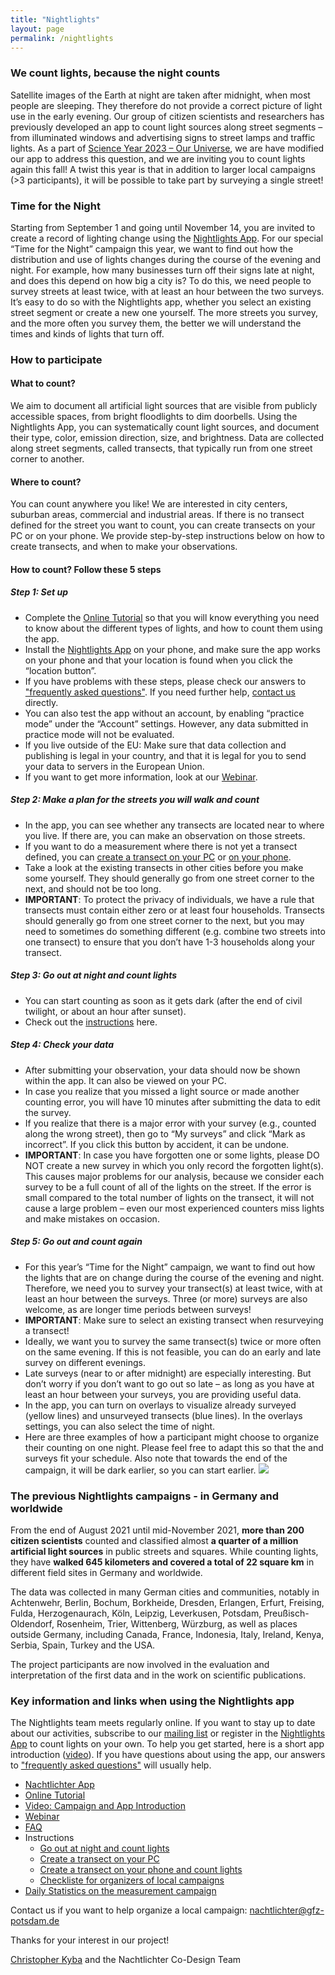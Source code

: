 ```yaml
---
title: "Nightlights"
layout: page
permalink: /nightlights
---
```


### **We count lights, because the night counts**
Satellite images of the Earth at night are taken after midnight, when most people are sleeping. They therefore do not provide a correct picture of light use in the early evening. Our group of citizen scientists and researchers has previously developed an app to count light sources along street segments – from illuminated windows and advertising signs to street lamps and traffic lights. As a part of [Science Year 2023 – Our Universe](https://www.wissenschaftsjahr.de/2023/english), we are have modified our app to address this question, and we are inviting you to count lights again this fall! A twist this year is that in addition to larger local campaigns (>3 participants), it will be possible to take part by surveying a single street!

### **Time for the Night**
Starting from September 1 and going until November 14, you are invited to create a record of lighting change using the [Nightlights App](https://lichter.nachtlicht-buehne.de/). For our special “Time for the Night” campaign this year, we want to find out how the distribution and use of lights changes during the course of the evening and night. For example, how many businesses turn off their signs late at night, and does this depend on how big a city is? To do this, we need people to survey streets at least twice, with at least an hour between the two surveys. It’s easy to do so with the Nightlights app, whether you select an existing street segment or create a new one yourself. The more streets you survey, and the more often you survey them, the better we will understand the times and kinds of lights that turn off.

### **How to participate**
#### **What to count?**
We aim to document all artificial light sources that are visible from publicly accessible spaces, from bright floodlights to dim doorbells. Using the Nightlights App, you can systematically count light sources, and document their type, color, emission direction, size, and brightness. Data are collected along street segments, called transects, that typically run from one street corner to another.

#### **Where to count?**
You can count anywhere you like! We are interested in city centers, suburban areas, commercial and industrial areas. If there is no transect defined for the street you want to count, you can create transects on your PC or on your phone. We provide step-by-step instructions below on how to create transects, and when to make your observations.

#### **How to count? Follow these 5 steps**
##### ***Step 1: Set up***
- Complete the [Online Tutorial](https://nachtlicht-buehne.de/assets/docs/nl_tutorial_en/tutorial.html) so that you will know everything you need to know about the different types of lights, and how to count them using the app. 
- Install the [Nightlights App](https://lichter.nachtlicht-buehne.de/) on your phone, and make sure the app works on your phone and that your location is found when you click the “location button”.
- If you have problems with these steps, please check our answers to ["frequently asked questions"](https://docs.google.com/document/d/1Iaj1G3uAXcaUdEQEBfNktKA9AV2gCoMHwh-mUMZ8Mtc/edit#). If you need further help, [contact us](mailto:nachtlichter@gfz-potsdam.de) directly.
- You can also test the app without an account, by enabling “practice mode” under the “Account” settings. However, any data submitted in practice mode will not be evaluated.
- If you live outside of the EU: Make sure that data collection and publishing is legal in your country, and that it is legal for you to send your data to servers in the European Union.
- If you want to get more information, look at our [Webinar](https://youtu.be/SpyM10lkw0I).

##### ***Step 2: Make a plan for the streets you will walk and count***
- In the app, you can see whether any transects are located near to where you live. If there are, you can make an observation on those streets.
- If you want to do a measurement where there is not yet a transect defined, you can [create a transect on your PC](/assets/docs/Instructions_Create-a-transect-on-your-PC.pdf) or [on your phone](/assets/docs/Instructions_Create-a-transect-on-your-phone-while-counting-lights.pdf).
- Take a look at the existing transects in other cities before you make some yourself. They should generally go from one street corner to the next, and should not be too long.
- **IMPORTANT**: To protect the privacy of individuals, we have a rule that transects must contain either zero or at least four households. Transects should generally go from one street corner to the next, but you may need to sometimes do something different (e.g. combine two streets into one transect) to ensure that you don’t have 1-3 households along your transect.

##### ***Step 3: Go out at night and count lights***
- You can start counting as soon as it gets dark (after the end of civil twilight, or about an hour after sunset).
- Check out the [instructions](/assets/docs/Instructions_Go-out-at-night-and-count-lights.pdf) here.

##### ***Step 4: Check your data***
- After submitting your observation, your data should now be shown within the app. It can also be viewed on your PC.
- In case you realize that you missed a light source or made another counting error, you will have 10 minutes after submitting the data to edit the survey.
- If you realize that there is a major error with your survey (e.g., counted along the wrong street), then go to “My surveys” and click “Mark as incorrect”. If you click this button by accident, it can be undone.
- **IMPORTANT**: In case you have forgotten one or some lights, please DO NOT create a new survey in which you only record the forgotten light(s). This causes major problems for our analysis, because we consider each survey to be a full count of all of the lights on the street. If the error is small compared to the total number of lights on the transect, it will not cause a large problem – even our most experienced counters miss lights and make mistakes on occasion.

##### ***Step 5: Go out and count again***
- For this year’s “Time for the Night” campaign, we want to find out how the lights that are on change during the course of the evening and night. Therefore, we need you to survey your transect(s) at least twice, with at least an hour between the surveys. Three (or more) surveys are also welcome, as are longer time periods between surveys!
- **IMPORTANT**: Make sure to select an existing transect when resurveying a transect!
- Ideally, we want you to survey the same transect(s) twice or more often on the same evening. If this is not feasible, you can do an early and late survey on different evenings. 
- Late surveys (near to or after midnight) are especially interesting. But don’t worry if you don’t want to go out so late – as long as you have at least an hour between your surveys, you are providing useful data.
- In the app, you can turn on overlays to visualize already surveyed (yellow lines) and unsurveyed transects (blue lines). In the overlays settings, you can also select the time of night.
- Here are three examples of how a participant might choose to organize their counting on one night. Please feel free to adapt this so that the and surveys fit your schedule. Also note that towards the end of the campaign, it will be dark earlier, so you can start earlier.
![](/assets/img/levels-en.png)

### **The previous Nightlights campaigns - in Germany and worldwide**
From the end of August 2021 until mid-November 2021, **more than 200 citizen scientists** counted and classified almost **a quarter of a million artificial light sources** in public streets and squares. While counting lights, they have **walked 645 kilometers and covered a total of 22 square km** in different field sites in Germany and worldwide.

The data was collected in many German cities and communities, notably in Achtenwehr, Berlin, Bochum, Borkheide, Dresden, Erlangen, Erfurt, Freising, Fulda, Herzogenaurach, Köln, Leipzig, Leverkusen, Potsdam, Preußisch-Oldendorf, Rosenheim, Trier, Wittenberg, Würzburg, as well as places outside Germany, including Canada, France, Indonesia, Italy, Ireland, Kenya, Serbia, Spain, Turkey and the USA.

The project participants are now involved in the evaluation and interpretation of the first data and in the work on scientific publications.

### **Key information and links when using the Nightlights app**
The Nightlights team meets regularly online. If you want to stay up to date about our activities, subscribe to our [mailing list](https://www.listserv.dfn.de/sympa/subscribe/nachtlicht-buehne) or register in the [Nightlights App](https://lichter.nachtlicht-buehne.de/) to count lights on your own. To help you get started, here is a short app introduction ([video]((https://youtu.be/kmELeomAxts))). If you have questions about using the app, our answers to ["frequently asked questions"](https://docs.google.com/document/d/1Iaj1G3uAXcaUdEQEBfNktKA9AV2gCoMHwh-mUMZ8Mtc/edit#) will usually help.

- [Nachtlichter App](https://lichter.nachtlicht-buehne.de/)
- [Online Tutorial](/assets/docs/nl_tutorial_en/tutorial.html)
- [Video: Campaign and App Introduction](https://youtu.be/kmELeomAxts)
- [Webinar](https://youtu.be/SpyM10lkw0I)
- [FAQ](https://docs.google.com/document/d/1Iaj1G3uAXcaUdEQEBfNktKA9AV2gCoMHwh-mUMZ8Mtc/edit#)
- Instructions
    - [Go out at night and count lights](/assets/docs/Instructions_Go-out-at-night-and-count-lights.pdf)
    - [Create a transect on your PC](/assets/docs/Instructions_Create-a-transect-on-your-PC.pdf)
    - [Create a transect on your phone and count lights](/assets/docs/Instructions_Create-a-transect-on-your-phone-while-counting-lights.pdf)
    - [Checkliste for organizers of local campaigns](/assets/docs/Instructions_Checklist-for-organizers-of-local-campaigns.pdf)
- [Daily Statistics on the measurement campaign](https://nachtlichter.geographie.ruhr-uni-bochum.de/dashboard/)

Contact us if you want to help organize a local campaign: [nachtlichter@gfz-potsdam.de](mailto:nachtlichter@gfz-potsdam.de)

Thanks for your interest in our project!

[Christopher Kyba](https://www.geographie.ruhr-uni-bochum.de/mitarbeiter/christopher_kyba_00328.html.de) and the Nachtlichter Co-Design Team
